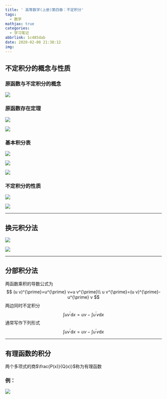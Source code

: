 ```yaml
---
title: ' 高等数学(上册)第四章：不定积分'
tags:
  - 数学
mathjax: true
categories:
  - 学习笔记
abbrlink: 1c485dab
date: 2020-02-08 21:38:12
img:
---
```


## 不定积分的概念与性质

### 原函数与不定积分的概念

![](https://raw.githubusercontent.com/a347807131/cdn/master/images/20200208214009.png)

### 原函数存在定理

![](https://raw.githubusercontent.com/a347807131/cdn/master/images/20200208214104.png)

![](https://raw.githubusercontent.com/a347807131/cdn/master/images/20200208214144.png)

### 基本积分表

![](https://raw.githubusercontent.com/a347807131/cdn/master/images/20200208214935.png)

![](https://raw.githubusercontent.com/a347807131/cdn/master/images/20200208214953.png)

![](https://raw.githubusercontent.com/a347807131/cdn/master/images/20200208220220.png)



### 不定积分的性质

![](https://raw.githubusercontent.com/a347807131/cdn/master/images/20200208215053.png)

![](https://raw.githubusercontent.com/a347807131/cdn/master/images/20200208215113.png)

---

## 换元积分法

![](https://raw.githubusercontent.com/a347807131/cdn/master/images/20200208215235.png)

![](https://raw.githubusercontent.com/a347807131/cdn/master/images/20200208215550.png)

---

## 分部积分法

两函数乘积的导数公式为
$$
(u v)^{\prime}=u^{\prime} v+u v^{\prime}\\
u v^{\prime}=(u v)^{\prime}-u^{\prime} v
$$
两边同时不定积分
$$
\int u v^{\prime} \mathrm{d} x=u v-\int u^{\prime} v \mathrm{d} x
$$
通常写作下列形式
$$
\int u v^{\prime} \mathrm{d} x=u v-\int u^{\prime} v \mathrm{d} x
$$

---

## 有理函数的积分

两个多项式的商$\frac{P(x)}{Q(x)}$称为有理函数

### **例：**

![](https://raw.githubusercontent.com/a347807131/cdn/master/images/20200208221828.png)

